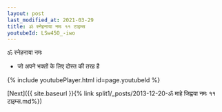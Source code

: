 ```yaml
---
layout: post
last_modified_at: 2021-03-29
title: ॐ स्नेहनाया नमः ११ टाइम्स
youtubeId: LSw45O_-iwo
---
```

 
 
 ॐ स्नेहनाया नमः  
 
 -  जो अपने भक्तों के लिए दोस्त की तरह है 
 
  
 
  
 
 
 
 
 
 


{% include youtubePlayer.html id=page.youtubeId %}
 
[Next]({{ site.baseurl }}{% link  split1/_posts/2013-12-20-ॐ माहे जिह्वया नमः ११ टाइम्स.md%})
 
